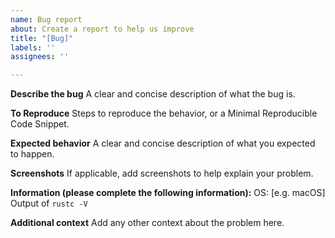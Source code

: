 ```yaml
---
name: Bug report
about: Create a report to help us improve
title: "[Bug]"
labels: ''
assignees: ''

---
```


**Describe the bug**
A clear and concise description of what the bug is.

**To Reproduce**
Steps to reproduce the behavior, or a Minimal Reproducible Code Snippet.

**Expected behavior**
A clear and concise description of what you expected to happen.

**Screenshots**
If applicable, add screenshots to help explain your problem.

**Information (please complete the following information):**
OS: [e.g. macOS]
Output of `rustc -V`

**Additional context**
Add any other context about the problem here.
